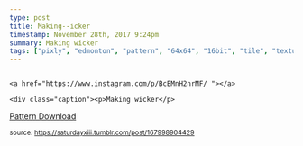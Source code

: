 ```yaml
---
type: post
title: Making--icker
timestamp: November 28th, 2017 9:24pm
summary: Making wicker
tags: ["pixly", "edmonton", "pattern", "64x64", "16bit", "tile", "texture", "art"]
---
```


                
                
                
                                                                                       <a href="https://www.instagram.com/p/BcEMnH2nrMF/ "></a>
                                                                                          <div class="caption"><p>Making wicker</p>
<p><a href="https://photos.app.goo.gl/2JFeziVRJUFJUxP52" target="_blank">Pattern Download</a></p> </div>
                                    
                
                
                
                
                                
<small>source: https://saturdayxiii.tumblr.com/post/167998904429</small>